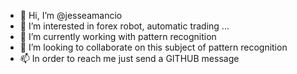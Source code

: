 - 👋 Hi, I’m @jesseamancio
- 👀 I’m interested in forex robot, automatic trading ...
- 🌱 I’m currently working with pattern recognition
- 💞️ I’m looking to collaborate on this subject of pattern recognition
- 📫 In order to reach me just send a GITHUB  message

<!---
jesseamancio/jesseamancio is a ✨ special ✨ repository because its `README.md` (this file) appears on your GitHub profile.
You can click the Preview link to take a look at your changes.
--->

